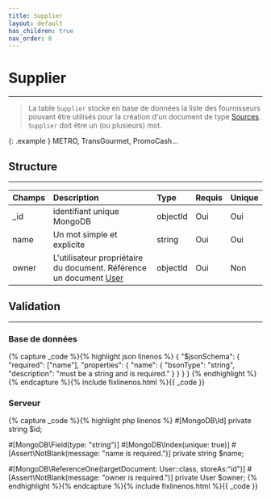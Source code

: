 ```yaml
---
title: Supplier
layout: default
has_children: true
nav_order: 8
---
```


# Supplier
----

> La table `Supplier` stocke en base de données la liste des fournisseurs pouvant être utilisés pour la création d'un document de type [Sources]. `Supplier` doit être un (ou plusieurs) mot.

{: .example }
METRO, TransGourmet, PromoCash...

## Structure
----

| Champs | Description                                                          | Type     | Requis | Unique |
|:-------|:---------------------------------------------------------------------|:---------|:-------|:-------|
| _id    | identifiant unique MongoDB                                           | objectId | Oui    | Oui    |
| name   | Un mot simple et explicite                                           | string   | Oui    | Oui    |
| owner  | L'utilisateur propriétaire du document. Référence un document [User] | objectId | Oui    | Non    |


## Validation
----

### Base de données

{% capture _code %}{% highlight json linenos %}
{
    "$jsonSchema": {
        "required": ["name"],
        "properties": {
            "name": {
                "bsonType": "string",
                "description": "must be a string and is required."
            }
        }
    }
}
{% endhighlight %}{% endcapture %}{% include fixlinenos.html %}{{ _code }}

### Serveur

{% capture _code %}{% highlight php linenos %}
#[MongoDB\Id]
private string $id;

#[MongoDB\Field(type: "string")]
#[MongoDB\Index(unique: true)]
#[Assert\NotBlank(message: "name is required.")]
private string $name;

#[MongoDB\ReferenceOne(targetDocument: User::class, storeAs:"id")]
#[Assert\NotBlank(message: "owner is required.")]
private User $owner;
{% endhighlight %}{% endcapture %}{% include fixlinenos.html %}{{ _code }}

[Sources]: ../sources/index.html
[User]: ../user/index.html
[get-all]: get-all.html
[get-one]: get-one.html
[create-one]: create-one.html
[update-one]: update-one.html
[delete-one]: delete-one.html